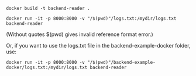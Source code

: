 ```
docker build -t backend-reader .
```
```
docker run -it -p 8000:8000 -v "/$(pwd)"/logs.txt:/mydir/logs.txt backend-reader
```
(Without quotes $(pwd) gives invalid reference format error.)

Or, if you want to use the logs.txt file in the backend-example-docker folder, use:
```
docker run -it -p 8000:8000 -v "/$(pwd)"/backend-example-docker/logs.txt:/mydir/logs.txt backend-reader
```


